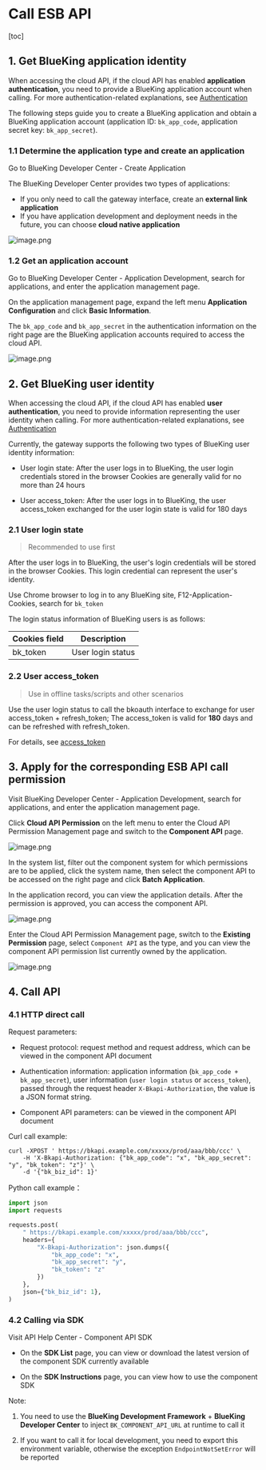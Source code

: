 # Call ESB API

[toc]

## 1. Get BlueKing application identity

When accessing the cloud API, if the cloud API has enabled **application authentication**, you need to provide a BlueKing application account when calling. For more authentication-related explanations, see [Authentication](../Explanation/authorization.md)

The following steps guide you to create a BlueKing application and obtain a BlueKing application account (application ID: `bk_app_code`, application secret key: `bk_app_secret`).

### 1.1 Determine the application type and create an application

Go to BlueKing Developer Center - Create Application

The BlueKing Developer Center provides two types of applications:
- If you only need to call the gateway interface, create an **external link application**
- If you have application development and deployment needs in the future, you can choose **cloud native application**

![image.png](./media/call-esb-api-01.png)

### 1.2 Get an application account

Go to BlueKing Developer Center - Application Development, search for applications, and enter the application management page.

On the application management page, expand the left menu **Application Configuration** and click **Basic Information**.

The `bk_app_code` and `bk_app_secret` in the authentication information on the right page are the BlueKing application accounts required to access the cloud API.

![image.png](./media/call-esb-api-02.png)

## 2. Get BlueKing user identity

When accessing the cloud API, if the cloud API has enabled **user authentication**, you need to provide information representing the user identity when calling. For more authentication-related explanations, see [Authentication](../Explanation/authorization.md)

Currently, the gateway supports the following two types of BlueKing user identity information:

- User login state: After the user logs in to BlueKing, the user login credentials stored in the browser Cookies are generally valid for no more than 24 hours

- User access_token: After the user logs in to BlueKing, the user access_token exchanged for the user login state is valid for 180 days

### 2.1 User login state

> Recommended to use first

After the user logs in to BlueKing, the user's login credentials will be stored in the browser Cookies. This login credential can represent the user's identity.

Use Chrome browser to log in to any BlueKing site, F12-Application-Cookies, search for `bk_token`

The login status information of BlueKing users is as follows:

| Cookies field | Description |
|--------------|------|
| bk_token | User login status |

### 2.2 User access_token

> Use in offline tasks/scripts and other scenarios

Use the user login status to call the bkoauth interface to exchange for user access_token + refresh_token;
The access_token is valid for **180** days and can be refreshed with refresh_token.

For details, see [access_token](../Explanation/access-token.md)

## 3. Apply for the corresponding ESB API call permission

Visit BlueKing Developer Center - Application Development, search for applications, and enter the application management page.

Click **Cloud API Permission** on the left menu to enter the Cloud API Permission Management page and switch to the **Component API** page.

![image.png](./media/call-esb-api-04.png)

In the system list, filter out the component system for which permissions are to be applied, click the system name, then select the component API to be accessed on the right page and click **Batch Application**.

In the application record, you can view the application details. After the permission is approved, you can access the component API.

![image.png](./media/call-esb-api-05.png)

Enter the Cloud API Permission Management page, switch to the **Existing Permission** page, select `Component API` as the type, and you can view the component API permission list currently owned by the application.

![image.png](./media/call-esb-api-06.png)

## 4. Call API

### 4.1 HTTP direct call

Request parameters:

- Request protocol: request method and request address, which can be viewed in the component API document

- Authentication information: application information (`bk_app_code + bk_app_secret`), user information (`user login status` or `access_token`), passed through the request header `X-Bkapi-Authorization`, the value is a JSON format string.

- Component API parameters: can be viewed in the component API document

Curl call example:
```shell
curl -XPOST ' https://bkapi.example.com/xxxxx/prod/aaa/bbb/ccc' \
    -H 'X-Bkapi-Authorization: {"bk_app_code": "x", "bk_app_secret": "y", "bk_token": "z"}' \
    -d '{"bk_biz_id": 1}'
```

Python call example：

```python
import json
import requests

requests.post(
    " https://bkapi.example.com/xxxxx/prod/aaa/bbb/ccc",
    headers={
        "X-Bkapi-Authorization": json.dumps({
            "bk_app_code": "x",
            "bk_app_secret": "y",
            "bk_token": "z"
        })
    },
    json={"bk_biz_id": 1},
)
```

### 4.2 Calling via SDK

Visit API Help Center - Component API SDK

- On the **SDK List** page, you can view or download the latest version of the component SDK currently available

- On the **SDK Instructions** page, you can view how to use the component SDK

Note:

1. You need to use the **BlueKing Development Framework** + **BlueKing Developer Center** to inject `BK_COMPONENT_API_URL` at runtime to call it

2. If you want to call it for local development, you need to export this environment variable, otherwise the exception `EndpointNotSetError` will be reported
